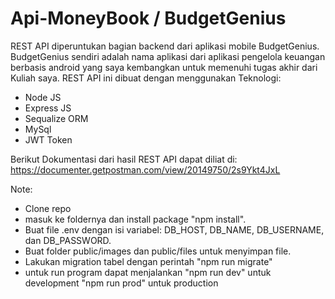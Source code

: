 # Api-MoneyBook / BudgetGenius
REST API diperuntukan bagian backend dari aplikasi mobile BudgetGenius. BudgetGenius sendiri adalah nama aplikasi dari aplikasi pengelola keuangan berbasis android yang saya kembangkan untuk memenuhi tugas akhir dari Kuliah saya. REST API ini dibuat dengan menggunakan Teknologi:
- Node JS
- Express JS
- Sequalize ORM
- MySql 
- JWT Token

Berikut Dokumentasi dari hasil REST API dapat diliat di:
https://documenter.getpostman.com/view/20149750/2s9Ykt4JxL

Note:
- Clone repo
- masuk ke foldernya dan install package "npm install".
- Buat file .env dengan isi variabel:
  DB_HOST, DB_NAME, DB_USERNAME, dan DB_PASSWORD.
- Buat folder public/images dan public/files untuk menyimpan file.
- Lakukan migration tabel dengan perintah "npm run migrate"
- untuk run program dapat menjalankan
  "npm run dev" untuk development
  "npm run prod" untuk production
